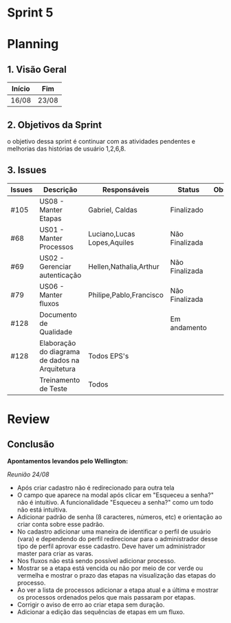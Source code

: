 # Sprint 5

# Planning

## 1. Visão Geral

| Início | Fim   |
| ------ | ----- |
| 16/08  | 23/08 |

## 2. Objetivos da Sprint

o objetivo dessa sprint é continuar com as atividades pendentes e melhorias das histórias de usuário 1,2,6,8.

## 3. Issues

| Issues | Descrição                                      | Responsáveis                | Status         | Observação |
| ------ | ---------------------------------------------- | --------------------------- | -------------- | ---------- |
| #105   | US08 - Manter Etapas                           | Gabriel, Caldas             | Finalizado     |            |
| #68    | US01 - Manter Processos                        | Luciano,Lucas Lopes,Aquiles | Não Finalizada |            |
| #69    | US02 - Gerenciar autenticação                  | Hellen,Nathalia,Arthur      | Não Finalizada |            |
| #79    | US06 - Manter fluxos                           | Philipe,Pablo,Francisco     | Não Finalizada |            |
| #128   | Documento de Qualidade                         |                             | Em andamento   |            |
| #128   | Elaboração do diagrama de dados na Arquitetura | Todos EPS's                 |                |            |
|        | Treinamento de Teste                           | Todos                       |                |            |

# Review

## Conclusão

**Apontamentos levandos pelo Wellington:**

_Reunião 24/08_

- Após criar cadastro não é redirecionado para outra tela
- O campo que aparece na modal após clicar em "Esqueceu a senha?" não é intuitivo. A funcionalidade "Esqueceu a senha?" como um todo não está intuitiva.
- Adicionar padrão de senha (8 caracteres, números, etc) e orientação ao criar conta sobre esse padrão.
- No cadastro adicionar uma maneira de identificar o perfil de usuário (vara) e dependendo do perfil redirecionar para o administrador desse tipo de perfil aprovar esse cadastro. Deve haver um administrador master para criar as varas.
- Nos fluxos não está sendo possível adicionar processo.
- Mostrar se a etapa está vencida ou não por meio de cor verde ou vermelha e mostrar o prazo das etapas na visualização das etapas do processo.
- Ao ver a lista de processos adicionar a etapa atual e a última e mostrar os processos ordenados pelos que mais passaram por etapas.
- Corrigir o aviso de erro ao criar etapa sem duração.
- Adicionar a edição das sequências de etapas em um fluxo.
